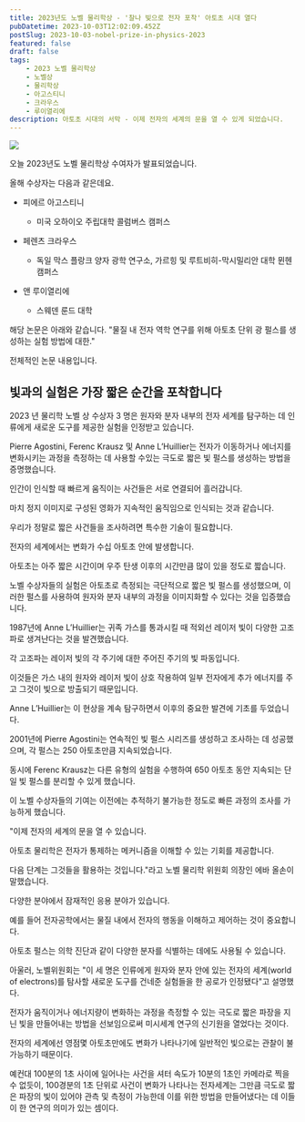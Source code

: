 ```yaml
---
title: 2023년도 노벨 물리학상 - '찰나 빛으로 전자 포착' 아토초 시대 열다
pubDatetime: 2023-10-03T12:02:09.452Z
postSlug: 2023-10-03-nobel-prize-in-physics-2023
featured: false
draft: false
tags:
    - 2023 노벨 물리학상
    - 노벨상
    - 물리학상
    - 아고스티니
    - 크라우스
    - 루이열리에
description: 아토초 시대의 서막 - 이제 전자의 세계의 문을 열 수 있게 되었습니다.
---
```


![](https://blogger.googleusercontent.com/img/a/AVvXsEjjxcICB7Dzrhhupbl-w7zgt3z5JNIs-RaqPz4BbQYoh6avX76O6cs4dR8oc-A3VV8G6gfgUo033BM0wdI7MpRtItLRaBkZ7rAfQsn7n-HSyHncyVRAqBCopbFB8etBXMt3FPvugk_EFicC9H8jVpcUUgLIJfQCLzU6s_RHHfy8ot57-LXsXyRohpiOPAM)

오늘 2023년도 노벨 물리학상 수여자가 발표되었습니다.

올해 수상자는 다음과 같은데요.

- 피에르 아고스티니
  - 미국 오하이오 주립대학 콜럼버스 캠퍼스

- 페렌츠 크라우스
  - 독일 막스 플랑크 양자 광학 연구소, 가르힝 및 루트비히-막시밀리안 대학 뮌헨 캠퍼스

- 앤 루이열리에
  - 스웨덴 룬드 대학

해당 논문은 아래와 같습니다.
"물질 내 전자 역학 연구를 위해 아토초 단위 광 펄스를 생성하는 실험 방법에 대한."

전체적인 논문 내용입니다.

## 빛과의 실험은 가장 짧은 순간을 포착합니다

2023 년 물리학 노벨 상 수상자 3 명은 원자와 분자 내부의 전자 세계를 탐구하는 데 인류에게 새로운 도구를 제공한 실험을 인정받고 있습니다.

Pierre Agostini, Ferenc Krausz 및 Anne L’Huillier는 전자가 이동하거나 에너지를 변화시키는 과정을 측정하는 데 사용할 수있는 극도로 짧은 빛 펄스를 생성하는 방법을 증명했습니다.

인간이 인식할 때 빠르게 움직이는 사건들은 서로 연결되어 흘러갑니다.

마치 정지 이미지로 구성된 영화가 지속적인 움직임으로 인식되는 것과 같습니다.

우리가 정말로 짧은 사건들을 조사하려면 특수한 기술이 필요합니다.

전자의 세계에서는 변화가 수십 아토초 안에 발생합니다.

아토초는 아주 짧은 시간이며 우주 탄생 이후의 시간만큼 많이 있을 정도로 짧습니다.

노벨 수상자들의 실험은 아토초로 측정되는 극단적으로 짧은 빛 펄스를 생성했으며, 이러한 펄스를 사용하여 원자와 분자 내부의 과정을 이미지화할 수 있다는 것을 입증했습니다.

1987년에 Anne L’Huillier는 귀족 가스를 통과시킬 때 적외선 레이저 빛이 다양한 고조파로 생겨난다는 것을 발견했습니다.

각 고조파는 레이저 빛의 각 주기에 대한 주어진 주기의 빛 파동입니다.

이것들은 가스 내의 원자와 레이저 빛이 상호 작용하여 일부 전자에게 추가 에너지를 주고 그것이 빛으로 방출되기 때문입니다.

Anne L’Huillier는 이 현상을 계속 탐구하면서 이후의 중요한 발견에 기초를 두었습니다.

2001년에 Pierre Agostini는 연속적인 빛 펄스 시리즈를 생성하고 조사하는 데 성공했으며, 각 펄스는 250 아토초만큼 지속되었습니다.

동시에 Ferenc Krausz는 다른 유형의 실험을 수행하여 650 아토초 동안 지속되는 단일 빛 펄스를 분리할 수 있게 했습니다.

이 노벨 수상자들의 기여는 이전에는 추적하기 불가능한 정도로 빠른 과정의 조사를 가능하게 했습니다.

"이제 전자의 세계의 문을 열 수 있습니다.

아토초 물리학은 전자가 통제하는 메커니즘을 이해할 수 있는 기회를 제공합니다.

다음 단계는 그것들을 활용하는 것입니다."라고 노벨 물리학 위원회 의장인 에바 올손이 말했습니다.

다양한 분야에서 잠재적인 응용 분야가 있습니다.

예를 들어 전자공학에서는 물질 내에서 전자의 행동을 이해하고 제어하는 것이 중요합니다.

아토초 펄스는 의학 진단과 같이 다양한 분자를 식별하는 데에도 사용될 수 있습니다.

아울러, 노벨위원회는 "이 세 명은 인류에게 원자와 분자 안에 있는 전자의 세계(world of electrons)를 탐사할 새로운 도구를 건네준 실험들을 한 공로가 인정됐다"고 설명했다.

전자가 움직이거나 에너지량이 변화하는 과정을 측정할 수 있는 극도로 짧은 파장을 지닌 빛을 만들어내는 방법을 선보임으로써 미시세계 연구의 신기원을 열었다는 것이다.

전자의 세계에선 영점몇 아토초만에도 변화가 나타나기에 일반적인 빛으로는 관찰이 불가능하기 때문이다.

예컨대 100분의 1초 사이에 일어나는 사건을 셔터 속도가 10분의 1초인 카메라로 찍을 수 없듯이, 100경분의 1초 단위로 사건이 변화가 나타나는 전자세계는 그만큼 극도로 짧은 파장의 빛이 있어야 관측 및 측정이 가능한데 이를 위한 방법을 만들어냈다는 데 이들이 한 연구의 의미가 있는 셈이다.
